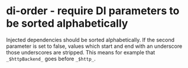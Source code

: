 # di-order - require DI parameters to be sorted alphabetically

Injected dependencies should be sorted alphabetically.
If the second parameter is set to false, values which start and end with an underscore those underscores are stripped.
This means for example that `_$httpBackend_` goes before `_$http_`.

<!-- WARNING: Generated documentation. Edit docs and examples in the rule and examples file ('rules/di-order.js', 'examples/di-order.js'). -->
